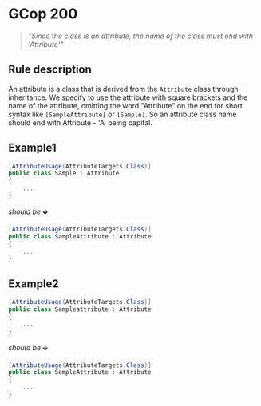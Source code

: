 ﻿# GCop 200

> *"Since the class is an attribute, the name of the class must end with 'Attribute'"*

## Rule description

An attribute is a class that is derived from the `Attribute` class through inheritance. We specify to use the attribute with square brackets and the name of the attribute, omitting the word "Attribute" on the end for short syntax like `[SampleAttribute]` or `[Sample]`. So an attribute class name should end with Attribute - 'A' being capital.

## Example1

```csharp
[AttributeUsage(AttributeTargets.Class)]
public class Sample : Attribute
{
    ...
}
```

*should be* 🡻

```csharp
[AttributeUsage(AttributeTargets.Class)]
public class SampleAttribute : Attribute
{
    ...
}
```

## Example2

```csharp
[AttributeUsage(AttributeTargets.Class)]
public class Sampleattribute : Attribute
{
    ...
}
```

*should be* 🡻

```csharp
[AttributeUsage(AttributeTargets.Class)]
public class SampleAttribute : Attribute
{
    ...
}
```